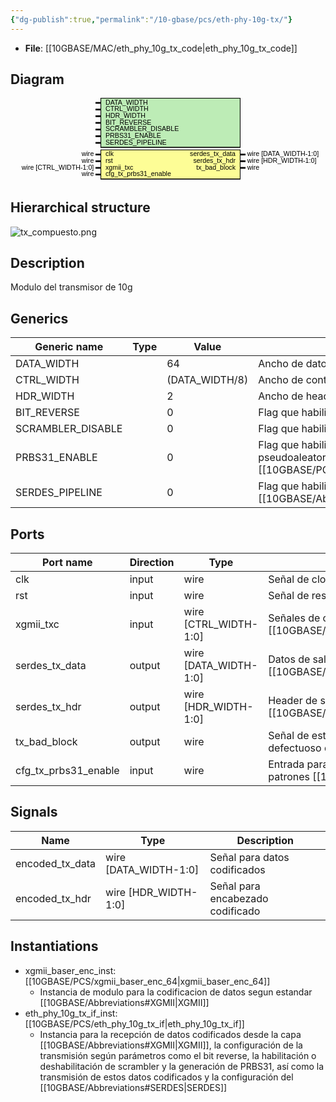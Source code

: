 ```yaml
---
{"dg-publish":true,"permalink":"/10-gbase/pcs/eth-phy-10g-tx/"}
---
```


- **File**: [[10GBASE/MAC/eth_phy_10g_tx_code\|eth_phy_10g_tx_code]]

## Diagram
<svg xmlns="http://www.w3.org/2000/svg" version="1.1" xmlns:xlink="http://www.w3.org/1999/xlink" xmlns:svgjs="http://svgjs.com/svgjs" viewBox="0 0 945 250"><svg id="SvgjsSvg1002" width="2" height="0" focusable="false" style="overflow:hidden;top:-100%;left:-100%;position:absolute;opacity:0"><polyline id="SvgjsPolyline1003" points="255,0 270,0"></polyline><path id="SvgjsPath1004" d="M0 0 "></path></svg><rect id="SvgjsRect1006" width="420" height="150" fill="black" x="270" y="0"></rect><rect id="SvgjsRect1007" width="416" height="145" fill="#bdecb6" x="272" y="2"></rect><text id="SvgjsText1008" font-family="Helvetica" x="250" y="-5.698437500000001" font-size="20" text-anchor="end" family="Helvetica" size="20" anchor="end" svgjs:data="{&quot;leading&quot;:&quot;1.3&quot;}"><tspan id="SvgjsTspan1009" dy="26" x="250" svgjs:data="{&quot;newLined&quot;:true}">    </tspan></text><text id="SvgjsText1010" font-family="Helvetica" x="285" y="-5.698437500000001" font-size="20" text-anchor="start" family="Helvetica" size="20" anchor="start" svgjs:data="{&quot;leading&quot;:&quot;1.3&quot;}"><tspan id="SvgjsTspan1011" dy="26" x="285" svgjs:data="{&quot;newLined&quot;:true}">   DATA_WIDTH </tspan></text><line id="SvgjsLine1012" x1="255" y1="15" x2="270" y2="15" stroke-linecap="rec" stroke="black" stroke-width="5"></line><text id="SvgjsText1013" font-family="Helvetica" x="250" y="14.3015625" font-size="20" text-anchor="end" family="Helvetica" size="20" anchor="end" svgjs:data="{&quot;leading&quot;:&quot;1.3&quot;}"><tspan id="SvgjsTspan1014" dy="26" x="250" svgjs:data="{&quot;newLined&quot;:true}">    </tspan></text><text id="SvgjsText1015" font-family="Helvetica" x="285" y="14.3015625" font-size="20" text-anchor="start" family="Helvetica" size="20" anchor="start" svgjs:data="{&quot;leading&quot;:&quot;1.3&quot;}"><tspan id="SvgjsTspan1016" dy="26" x="285" svgjs:data="{&quot;newLined&quot;:true}">   CTRL_WIDTH </tspan></text><line id="SvgjsLine1017" x1="255" y1="35" x2="270" y2="35" stroke-linecap="rec" stroke="black" stroke-width="5"></line><text id="SvgjsText1018" font-family="Helvetica" x="250" y="34.3015625" font-size="20" text-anchor="end" family="Helvetica" size="20" anchor="end" svgjs:data="{&quot;leading&quot;:&quot;1.3&quot;}"><tspan id="SvgjsTspan1019" dy="26" x="250" svgjs:data="{&quot;newLined&quot;:true}">    </tspan></text><text id="SvgjsText1020" font-family="Helvetica" x="285" y="34.3015625" font-size="20" text-anchor="start" family="Helvetica" size="20" anchor="start" svgjs:data="{&quot;leading&quot;:&quot;1.3&quot;}"><tspan id="SvgjsTspan1021" dy="26" x="285" svgjs:data="{&quot;newLined&quot;:true}">   HDR_WIDTH </tspan></text><line id="SvgjsLine1022" x1="255" y1="55" x2="270" y2="55" stroke-linecap="rec" stroke="black" stroke-width="5"></line><text id="SvgjsText1023" font-family="Helvetica" x="250" y="54.3015625" font-size="20" text-anchor="end" family="Helvetica" size="20" anchor="end" svgjs:data="{&quot;leading&quot;:&quot;1.3&quot;}"><tspan id="SvgjsTspan1024" dy="26" x="250" svgjs:data="{&quot;newLined&quot;:true}">    </tspan></text><text id="SvgjsText1025" font-family="Helvetica" x="285" y="54.3015625" font-size="20" text-anchor="start" family="Helvetica" size="20" anchor="start" svgjs:data="{&quot;leading&quot;:&quot;1.3&quot;}"><tspan id="SvgjsTspan1026" dy="26" x="285" svgjs:data="{&quot;newLined&quot;:true}">   BIT_REVERSE </tspan></text><line id="SvgjsLine1027" x1="255" y1="75" x2="270" y2="75" stroke-linecap="rec" stroke="black" stroke-width="5"></line><text id="SvgjsText1028" font-family="Helvetica" x="250" y="74.3015625" font-size="20" text-anchor="end" family="Helvetica" size="20" anchor="end" svgjs:data="{&quot;leading&quot;:&quot;1.3&quot;}"><tspan id="SvgjsTspan1029" dy="26" x="250" svgjs:data="{&quot;newLined&quot;:true}">    </tspan></text><text id="SvgjsText1030" font-family="Helvetica" x="285" y="74.3015625" font-size="20" text-anchor="start" family="Helvetica" size="20" anchor="start" svgjs:data="{&quot;leading&quot;:&quot;1.3&quot;}"><tspan id="SvgjsTspan1031" dy="26" x="285" svgjs:data="{&quot;newLined&quot;:true}">   SCRAMBLER_DISABLE </tspan></text><line id="SvgjsLine1032" x1="255" y1="95" x2="270" y2="95" stroke-linecap="rec" stroke="black" stroke-width="5"></line><text id="SvgjsText1033" font-family="Helvetica" x="250" y="94.3015625" font-size="20" text-anchor="end" family="Helvetica" size="20" anchor="end" svgjs:data="{&quot;leading&quot;:&quot;1.3&quot;}"><tspan id="SvgjsTspan1034" dy="26" x="250" svgjs:data="{&quot;newLined&quot;:true}">    </tspan></text><text id="SvgjsText1035" font-family="Helvetica" x="285" y="94.3015625" font-size="20" text-anchor="start" family="Helvetica" size="20" anchor="start" svgjs:data="{&quot;leading&quot;:&quot;1.3&quot;}"><tspan id="SvgjsTspan1036" dy="26" x="285" svgjs:data="{&quot;newLined&quot;:true}">   PRBS31_ENABLE </tspan></text><line id="SvgjsLine1037" x1="255" y1="115" x2="270" y2="115" stroke-linecap="rec" stroke="black" stroke-width="5"></line><text id="SvgjsText1038" font-family="Helvetica" x="250" y="114.3015625" font-size="20" text-anchor="end" family="Helvetica" size="20" anchor="end" svgjs:data="{&quot;leading&quot;:&quot;1.3&quot;}"><tspan id="SvgjsTspan1039" dy="26" x="250" svgjs:data="{&quot;newLined&quot;:true}">    </tspan></text><text id="SvgjsText1040" font-family="Helvetica" x="285" y="114.3015625" font-size="20" text-anchor="start" family="Helvetica" size="20" anchor="start" svgjs:data="{&quot;leading&quot;:&quot;1.3&quot;}"><tspan id="SvgjsTspan1041" dy="26" x="285" svgjs:data="{&quot;newLined&quot;:true}">   SERDES_PIPELINE </tspan></text><line id="SvgjsLine1042" x1="255" y1="135" x2="270" y2="135" stroke-linecap="rec" stroke="black" stroke-width="5"></line><rect id="SvgjsRect1043" width="420" height="90" fill="black" x="270" y="155"></rect><rect id="SvgjsRect1044" width="416" height="85" fill="#fdfd96" x="272" y="157"></rect><text id="SvgjsText1045" font-family="Helvetica" x="250" y="149.3015625" font-size="20" text-anchor="end" family="Helvetica" size="20" anchor="end" svgjs:data="{&quot;leading&quot;:&quot;1.3&quot;}"><tspan id="SvgjsTspan1046" dy="26" x="250" svgjs:data="{&quot;newLined&quot;:true}">   wire </tspan></text><text id="SvgjsText1047" font-family="Helvetica" x="285" y="149.3015625" font-size="20" text-anchor="start" family="Helvetica" size="20" anchor="start" svgjs:data="{&quot;leading&quot;:&quot;1.3&quot;}"><tspan id="SvgjsTspan1048" dy="26" x="285" svgjs:data="{&quot;newLined&quot;:true}">   clk </tspan></text><line id="SvgjsLine1049" x1="255" y1="170" x2="270" y2="170" stroke-linecap="rec" stroke="black" stroke-width="5"></line><text id="SvgjsText1050" font-family="Helvetica" x="250" y="169.3015625" font-size="20" text-anchor="end" family="Helvetica" size="20" anchor="end" svgjs:data="{&quot;leading&quot;:&quot;1.3&quot;}"><tspan id="SvgjsTspan1051" dy="26" x="250" svgjs:data="{&quot;newLined&quot;:true}">   wire </tspan></text><text id="SvgjsText1052" font-family="Helvetica" x="285" y="169.3015625" font-size="20" text-anchor="start" family="Helvetica" size="20" anchor="start" svgjs:data="{&quot;leading&quot;:&quot;1.3&quot;}"><tspan id="SvgjsTspan1053" dy="26" x="285" svgjs:data="{&quot;newLined&quot;:true}">   rst </tspan></text><line id="SvgjsLine1054" x1="255" y1="190" x2="270" y2="190" stroke-linecap="rec" stroke="black" stroke-width="5"></line><text id="SvgjsText1055" font-family="Helvetica" x="250" y="189.3015625" font-size="20" text-anchor="end" family="Helvetica" size="20" anchor="end" svgjs:data="{&quot;leading&quot;:&quot;1.3&quot;}"><tspan id="SvgjsTspan1056" dy="26" x="250" svgjs:data="{&quot;newLined&quot;:true}">   wire [CTRL_WIDTH-1:0] </tspan></text><text id="SvgjsText1057" font-family="Helvetica" x="285" y="189.3015625" font-size="20" text-anchor="start" family="Helvetica" size="20" anchor="start" svgjs:data="{&quot;leading&quot;:&quot;1.3&quot;}"><tspan id="SvgjsTspan1058" dy="26" x="285" svgjs:data="{&quot;newLined&quot;:true}">   xgmii_txc </tspan></text><line id="SvgjsLine1059" x1="255" y1="210" x2="270" y2="210" stroke-linecap="rec" stroke="black" stroke-width="5"></line><text id="SvgjsText1060" font-family="Helvetica" x="250" y="209.3015625" font-size="20" text-anchor="end" family="Helvetica" size="20" anchor="end" svgjs:data="{&quot;leading&quot;:&quot;1.3&quot;}"><tspan id="SvgjsTspan1061" dy="26" x="250" svgjs:data="{&quot;newLined&quot;:true}">   wire </tspan></text><text id="SvgjsText1062" font-family="Helvetica" x="285" y="209.3015625" font-size="20" text-anchor="start" family="Helvetica" size="20" anchor="start" svgjs:data="{&quot;leading&quot;:&quot;1.3&quot;}"><tspan id="SvgjsTspan1063" dy="26" x="285" svgjs:data="{&quot;newLined&quot;:true}">   cfg_tx_prbs31_enable </tspan></text><line id="SvgjsLine1064" x1="255" y1="230" x2="270" y2="230" stroke-linecap="rec" stroke="black" stroke-width="5"></line><text id="SvgjsText1065" font-family="Helvetica" x="710" y="149.3015625" font-size="20" text-anchor="start" family="Helvetica" size="20" anchor="start" svgjs:data="{&quot;leading&quot;:&quot;1.3&quot;}"><tspan id="SvgjsTspan1066" dy="26" x="710" svgjs:data="{&quot;newLined&quot;:true}">   wire [DATA_WIDTH-1:0] </tspan></text><text id="SvgjsText1067" font-family="Helvetica" x="675" y="149.3015625" font-size="20" text-anchor="end" family="Helvetica" size="20" anchor="end" svgjs:data="{&quot;leading&quot;:&quot;1.3&quot;}"><tspan id="SvgjsTspan1068" dy="26" x="675" svgjs:data="{&quot;newLined&quot;:true}">   serdes_tx_data </tspan></text><line id="SvgjsLine1069" x1="690" y1="170" x2="705" y2="170" stroke-linecap="rec" stroke="black" stroke-width="5"></line><text id="SvgjsText1070" font-family="Helvetica" x="710" y="169.3015625" font-size="20" text-anchor="start" family="Helvetica" size="20" anchor="start" svgjs:data="{&quot;leading&quot;:&quot;1.3&quot;}"><tspan id="SvgjsTspan1071" dy="26" x="710" svgjs:data="{&quot;newLined&quot;:true}">   wire [HDR_WIDTH-1:0] </tspan></text><text id="SvgjsText1072" font-family="Helvetica" x="675" y="169.3015625" font-size="20" text-anchor="end" family="Helvetica" size="20" anchor="end" svgjs:data="{&quot;leading&quot;:&quot;1.3&quot;}"><tspan id="SvgjsTspan1073" dy="26" x="675" svgjs:data="{&quot;newLined&quot;:true}">   serdes_tx_hdr </tspan></text><line id="SvgjsLine1074" x1="690" y1="190" x2="705" y2="190" stroke-linecap="rec" stroke="black" stroke-width="5"></line><text id="SvgjsText1075" font-family="Helvetica" x="710" y="189.3015625" font-size="20" text-anchor="start" family="Helvetica" size="20" anchor="start" svgjs:data="{&quot;leading&quot;:&quot;1.3&quot;}"><tspan id="SvgjsTspan1076" dy="26" x="710" svgjs:data="{&quot;newLined&quot;:true}">   wire </tspan></text><text id="SvgjsText1077" font-family="Helvetica" x="675" y="189.3015625" font-size="20" text-anchor="end" family="Helvetica" size="20" anchor="end" svgjs:data="{&quot;leading&quot;:&quot;1.3&quot;}"><tspan id="SvgjsTspan1078" dy="26" x="675" svgjs:data="{&quot;newLined&quot;:true}">   tx_bad_block </tspan></text><line id="SvgjsLine1079" x1="690" y1="210" x2="705" y2="210" stroke-linecap="rec" stroke="black" stroke-width="5"></line></svg>
## Hierarchical structure
![tx_compuesto.png](/img/user/10GBASE/PCS/tx_compuesto.png)
## Description

Modulo del transmisor de 10g
## Generics

| Generic name      | Type | Value          | Description                                                                 |
| ----------------- | ---- | -------------- | --------------------------------------------------------------------------- |
| DATA_WIDTH        |      | 64             | Ancho de datos                                                              |
| CTRL_WIDTH        |      | (DATA_WIDTH/8) | Ancho de control                                                            |
| HDR_WIDTH         |      | 2              | Ancho de header                                                             |
| BIT_REVERSE       |      | 0              | Flag que habilita la inversión de bits                                      |
| SCRAMBLER_DISABLE |      | 0              | Flag que habilita el scrambler                                              |
| PRBS31_ENABLE     |      | 0              | Flag que habilita la generacion de patrones pseudoaleatorios [[10GBASE/PCS/PRBS31\|PRBS31]]     |
| SERDES_PIPELINE   |      | 0              | Flag que habilita el uso de pipeline en el [[10GBASE/Abbreviations#SERDES\|SERDES]] |

## Ports

| Port name            | Direction | Type                  | Description                                                              |
| -------------------- | --------- | --------------------- | ------------------------------------------------------------------------ |
| clk                  | input     | wire                  | Señal de clock                                                           |
| rst                  | input     | wire                  | Señal de reset                                                           |
| xgmii_txc            | input     | wire [CTRL_WIDTH-1:0] | Señales de control de la interfaz [[10GBASE/Abbreviations#XGMII\|XGMII]]         |
| serdes_tx_data       | output    | wire [DATA_WIDTH-1:0] | Datos de salida para [[10GBASE/Abbreviations#SERDES\|SERDES]]                    |
| serdes_tx_hdr        | output    | wire [HDR_WIDTH-1:0]  | Header de salida para [[10GBASE/Abbreviations#SERDES\|SERDES]]                   |
| tx_bad_block         | output    | wire                  | Señal de estado para indicar un bloque defectuoso durante la transmisión |
| cfg_tx_prbs31_enable | input     | wire                  | Entrada para habilitar la generacion de patrones [[10GBASE/PCS/PRBS31\|PRBS31]]              |

## Signals

| Name            | Type                  | Description                      |
| --------------- | --------------------- | -------------------------------- |
| encoded_tx_data | wire [DATA_WIDTH-1:0] | Señal para datos codificados     |
| encoded_tx_hdr  | wire [HDR_WIDTH-1:0]  | Señal para encabezado codificado |

## Instantiations

- xgmii_baser_enc_inst: [[10GBASE/PCS/xgmii_baser_enc_64\|xgmii_baser_enc_64]]
  -  Instancia de modulo para la codificacion de datos segun estandar [[10GBASE/Abbreviations#XGMII\|XGMII]]
- eth_phy_10g_tx_if_inst: [[10GBASE/PCS/eth_phy_10g_tx_if\|eth_phy_10g_tx_if]]
  -  Instancia para la recepción de datos codificados desde la capa [[10GBASE/Abbreviations#XGMII\|XGMII]], la configuración de la transmisión según parámetros como el bit reverse, la habilitación o deshabilitación de scrambler y la generación de PRBS31, así como la transmisión de estos datos codificados y la configuración del [[10GBASE/Abbreviations#SERDES\|SERDES]]
